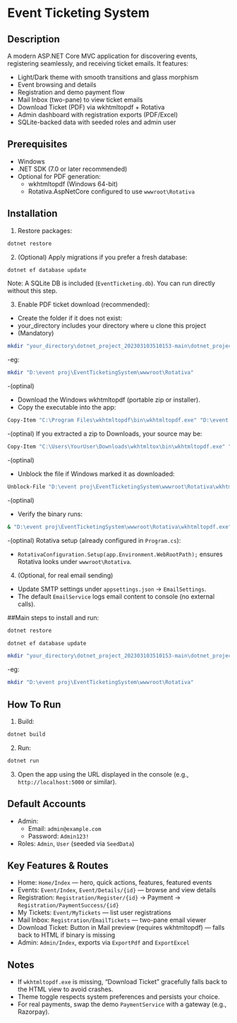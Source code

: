 # Event Ticketing System

## Description
A modern ASP.NET Core MVC application for discovering events, registering seamlessly, and receiving ticket emails. It features:
- Light/Dark theme with smooth transitions and glass morphism
- Event browsing and details
- Registration and demo payment flow
- Mail Inbox (two-pane) to view ticket emails
- Download Ticket (PDF) via wkhtmltopdf + Rotativa
- Admin dashboard with registration exports (PDF/Excel)
- SQLite-backed data with seeded roles and admin user

## Prerequisites
- Windows
- .NET SDK (7.0 or later recommended)
- Optional for PDF generation:
  - wkhtmltopdf (Windows 64-bit)
  - Rotativa.AspNetCore configured to use `wwwroot\Rotativa`

## Installation
1) Restore packages:
```bash
dotnet restore
```

2) (Optional) Apply migrations if you prefer a fresh database:
```bash
dotnet ef database update
```
Note: A SQLite DB is included (`EventTicketing.db`). You can run directly without this step.

3) Enable PDF ticket download (recommended):
- Create the folder if it does not exist:
- your_directory includes your directory where u clone this project
- (Mandatory)
 ```bash
mkdir "your_directory\dotnet_project_202303103510153-main\dotnet_project_202303103510153-main\wwwroot\Rotativa"
```
-eg:
```bash
mkdir "D:\event proj\EventTicketingSystem\wwwroot\Rotativa"
```
-(optinal)
- Download the Windows wkhtmltopdf (portable zip or installer).
- Copy the executable into the app:
```bash
Copy-Item "C:\Program Files\wkhtmltopdf\bin\wkhtmltopdf.exe" "D:\event proj\EventTicketingSystem\wwwroot\Rotativa\wkhtmltopdf.exe"
```
-(optinal)
If you extracted a zip to Downloads, your source may be:
```bash
Copy-Item "C:\Users\YourUser\Downloads\wkhtmltox\bin\wkhtmltopdf.exe" "D:\event proj\EventTicketingSystem\wwwroot\Rotativa\wkhtmltopdf.exe"
```
-(optinal)
- Unblock the file if Windows marked it as downloaded:
```bash
Unblock-File "D:\event proj\EventTicketingSystem\wwwroot\Rotativa\wkhtmltopdf.exe"
```
-(optinal)
- Verify the binary runs:
```bash
& "D:\event proj\EventTicketingSystem\wwwroot\Rotativa\wkhtmltopdf.exe" --version
```
-(optinal)
Rotativa setup (already configured in `Program.cs`):
- `RotativaConfiguration.Setup(app.Environment.WebRootPath);` ensures Rotativa looks under `wwwroot\Rotativa`.

4) (Optional, for real email sending)
- Update SMTP settings under `appsettings.json` → `EmailSettings`.
- The default `EmailService` logs email content to console (no external calls).

##Main steps to install and run:
```bash
dotnet restore
```
```bash
dotnet ef database update
```
 ```bash
mkdir "your_directory\dotnet_project_202303103510153-main\dotnet_project_202303103510153-main\wwwroot\Rotativa"
```
-eg:
```bash
mkdir "D:\event proj\EventTicketingSystem\wwwroot\Rotativa"
```


## How To Run
1) Build:
```bash
dotnet build
```

2) Run:
```bash
dotnet run
```

3) Open the app using the URL displayed in the console (e.g., `http://localhost:5000` or similar).

## Default Accounts
- Admin:
  - Email: `admin@example.com`
  - Password: `Admin123!`
- Roles: `Admin`, `User` (seeded via `SeedData`)

## Key Features & Routes
- Home: `Home/Index` — hero, quick actions, features, featured events
- Events: `Event/Index`, `Event/Details/{id}` — browse and view details
- Registration: `Registration/Register/{id}` → Payment → `Registration/PaymentSuccess/{id}`
- My Tickets: `Event/MyTickets` — list user registrations
- Mail Inbox: `Registration/EmailTickets` — two-pane email viewer
- Download Ticket: Button in Mail preview (requires wkhtmltopdf) — falls back to HTML if binary is missing
- Admin: `Admin/Index`, exports via `ExportPdf` and `ExportExcel`

## Notes
- If `wkhtmltopdf.exe` is missing, “Download Ticket” gracefully falls back to the HTML view to avoid crashes.
- Theme toggle respects system preferences and persists your choice.
- For real payments, swap the demo `PaymentService` with a gateway (e.g., Razorpay).
